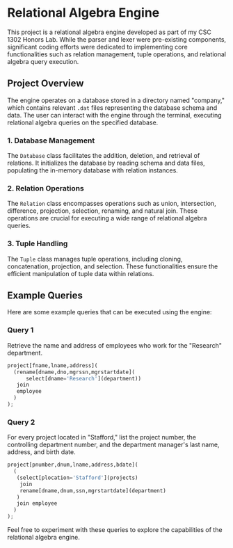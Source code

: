 # Relational Algebra Engine

This project is a relational algebra engine developed as part of my CSC 1302 Honors Lab. While the parser and lexer were pre-existing components, significant coding efforts were dedicated to implementing core functionalities such as relation management, tuple operations, and relational algebra query execution.

## Project Overview

The engine operates on a database stored in a directory named "company," which contains relevant `.dat` files representing the database schema and data. The user can interact with the engine through the terminal, executing relational algebra queries on the specified database.

### 1. Database Management

The `Database` class facilitates the addition, deletion, and retrieval of relations. It initializes the database by reading schema and data files, populating the in-memory database with relation instances.

### 2. Relation Operations

The `Relation` class encompasses operations such as union, intersection, difference, projection, selection, renaming, and natural join. These operations are crucial for executing a wide range of relational algebra queries.

### 3. Tuple Handling

The `Tuple` class manages tuple operations, including cloning, concatenation, projection, and selection. These functionalities ensure the efficient manipulation of tuple data within relations.

## Example Queries

Here are some example queries that can be executed using the engine:
### Query 1

Retrieve the name and address of employees who work for the "Research" department.

```python
project[fname,lname,address](
  (rename[dname,dno,mgrssn,mgrstartdate](
      select[dname='Research'](department)) 
   join 
   employee
  )
);
```

### Query 2

For every project located in "Stafford," list the project number, the controlling department number, and the department manager's last name, address, and birth date.

```python
project[pnumber,dnum,lname,address,bdate](
  (
   (select[plocation='Stafford'](projects) 
    join 
    rename[dname,dnum,ssn,mgrstartdate](department)
   )
   join employee
  )
); 
```

Feel free to experiment with these queries to explore the capabilities of the relational algebra engine.

